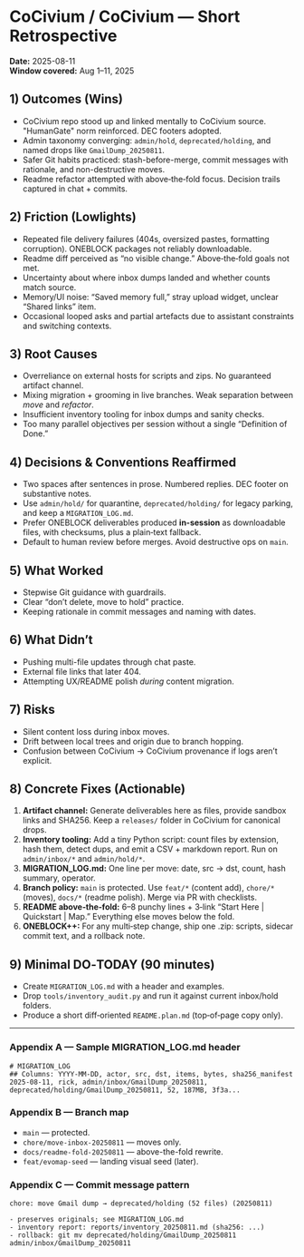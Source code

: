 # CoCivium / CoCivium — Short Retrospective
**Date:** 2025-08-11  
**Window covered:** Aug 1–11, 2025

## 1) Outcomes (Wins)
- CoCivium repo stood up and linked mentally to CoCivium source.  "HumanGate" norm reinforced.  DEC footers adopted.  
- Admin taxonomy converging: `admin/hold`, `deprecated/holding`, and named drops like `GmailDump_20250811`.  
- Safer Git habits practiced: stash-before-merge, commit messages with rationale, and non-destructive moves.  
- Readme refactor attempted with above‑the‑fold focus.  Decision trails captured in chat + commits.  

## 2) Friction (Lowlights)
- Repeated file delivery failures (404s, oversized pastes, formatting corruption).  ONEBLOCK packages not reliably downloadable.  
- Readme diff perceived as “no visible change.”  Above‑the‑fold goals not met.  
- Uncertainty about where inbox dumps landed and whether counts match source.  
- Memory/UI noise: “Saved memory full,” stray upload widget, unclear “Shared links” item.  
- Occasional looped asks and partial artefacts due to assistant constraints and switching contexts.  

## 3) Root Causes
- Overreliance on external hosts for scripts and zips.  No guaranteed artifact channel.  
- Mixing migration + grooming in live branches.  Weak separation between *move* and *refactor*.  
- Insufficient inventory tooling for inbox dumps and sanity checks.  
- Too many parallel objectives per session without a single “Definition of Done.”  

## 4) Decisions & Conventions Reaffirmed
- Two spaces after sentences in prose.  Numbered replies.  DEC footer on substantive notes.  
- Use `admin/hold/` for quarantine, `deprecated/holding/` for legacy parking, and keep a `MIGRATION_LOG.md`.  
- Prefer ONEBLOCK deliverables produced **in-session** as downloadable files, with checksums, plus a plain‑text fallback.  
- Default to human review before merges.  Avoid destructive ops on `main`.  

## 5) What Worked
- Stepwise Git guidance with guardrails.  
- Clear “don’t delete, move to hold” practice.  
- Keeping rationale in commit messages and naming with dates.  

## 6) What Didn’t
- Pushing multi-file updates through chat paste.  
- External file links that later 404.  
- Attempting UX/README polish *during* content migration.  

## 7) Risks
- Silent content loss during inbox moves.  
- Drift between local trees and origin due to branch hopping.  
- Confusion between CoCivium → CoCivium provenance if logs aren’t explicit.  

## 8) Concrete Fixes (Actionable)
1. **Artifact channel:** Generate deliverables here as files, provide sandbox links and SHA256.  Keep a `releases/` folder in CoCivium for canonical drops.  
2. **Inventory tooling:** Add a tiny Python script: count files by extension, hash them, detect dups, and emit a CSV + markdown report.  Run on `admin/inbox/*` and `admin/hold/*`.  
3. **MIGRATION_LOG.md:** One line per move: date, src → dst, count, hash summary, operator.  
4. **Branch policy:** `main` is protected.  Use `feat/*` (content add), `chore/*` (moves), `docs/*` (readme polish).  Merge via PR with checklists.  
5. **README above‑the‑fold:** 6–8 punchy lines + 3‑link “Start Here | Quickstart | Map.”  Everything else moves below the fold.  
6. **ONEBLOCK++:** For any multi‑step change, ship one .zip: scripts, sidecar commit text, and a rollback note.  

## 9) Minimal DO‑TODAY (90 minutes)
- Create `MIGRATION_LOG.md` with a header and examples.  
- Drop `tools/inventory_audit.py` and run it against current inbox/hold folders.  
- Produce a short diff‑oriented `README.plan.md` (top‑of‑page copy only).  

---

### Appendix A — Sample MIGRATION_LOG.md header
```
# MIGRATION_LOG
## Columns: YYYY-MM-DD, actor, src, dst, items, bytes, sha256_manifest
2025-08-11, rick, admin/inbox/GmailDump_20250811, deprecated/holding/GmailDump_20250811, 52, 187MB, 3f3a...
```

### Appendix B — Branch map
- `main` — protected.  
- `chore/move-inbox-20250811` — moves only.  
- `docs/readme-fold-20250811` — above-the-fold rewrite.  
- `feat/evomap-seed` — landing visual seed (later).  

### Appendix C — Commit message pattern
```
chore: move Gmail dump → deprecated/holding (52 files) (20250811)

- preserves originals; see MIGRATION_LOG.md
- inventory report: reports/inventory_20250811.md (sha256: ...)
- rollback: git mv deprecated/holding/GmailDump_20250811 admin/inbox/GmailDump_20250811
```


